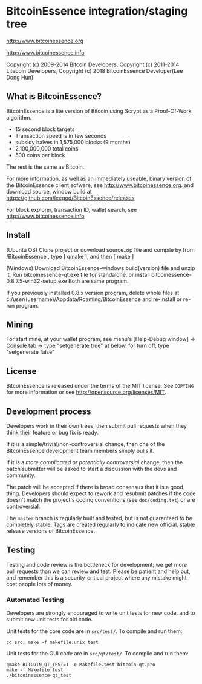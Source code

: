 BitcoinEssence integration/staging tree
================================

http://www.bitcoinessence.org

http://www.bitcoinessence.info

Copyright (c) 2009-2014 Bitcoin Developers, Copyright (c) 2011-2014 Litecoin Developers, Copyright (c) 2018 BitcoinEssence Developer(Lee Dong Hun)

What is BitcoinEssence?
----------------

BitcoinEssence is a lite version of Bitcoin using Scrypt as a Proof-Of-Work algorithm.
 - 15 second block targets 
 - Transaction speed is in few seconds
 - subsidy halves in 1,575,000 blocks (9 months)
 - 2,100,000,000 total coins
 - 500 coins per block 
 
 
The rest is the same as Bitcoin.  

For more information, as well as an immediately useable, binary version of
the BitcoinEssence client sofware, see http://www.bitcoinessence.org.
and download source, window build at https://github.com/leegod/BitcoinEssence/releases


For block explorer, transaction ID, wallet search, see http://www.bitcoinessence.info 

Install
-------
(Ubuntu OS)
Clone project or download source.zip file and compile by from /BitcoinEssence , type [ qmake ], and then [ make ]
 
(Windows)
Download BitcoinEssence-windows build(version) file and unzip it, 
Run bitcoinessence-qt.exe file for standalone, or install bitcoinessence-0.8.7.5-win32-setup.exe
Both are same program.

If you previously installed 0.8.x version program, delete whole files at c:/user/(username)/Appdata/Roaming/BitcoinEssence
and re-install or re-run program. 


Mining
-------
For start mine, at your wallet program, see menu's [Help-Debug window] -> Console tab -> type "setgenerate true" at below.
for turn off, type "setgenerate false"

 
License
-------

BitcoinEssence is released under the terms of the MIT license. See `COPYING` for more
information or see http://opensource.org/licenses/MIT.

Development process
-------------------

Developers work in their own trees, then submit pull requests when they think
their feature or bug fix is ready.

If it is a simple/trivial/non-controversial change, then one of the BitcoinEssence
development team members simply pulls it.

If it is a *more complicated or potentially controversial* change, then the patch
submitter will be asked to start a discussion with the devs and community.

The patch will be accepted if there is broad consensus that it is a good thing.
Developers should expect to rework and resubmit patches if the code doesn't
match the project's coding conventions (see `doc/coding.txt`) or are
controversial.

The `master` branch is regularly built and tested, but is not guaranteed to be
completely stable. [Tags](https://github.com/bitcoinessence-project/bitcoinessence/tags) are created
regularly to indicate new official, stable release versions of BitcoinEssence.

Testing
-------

Testing and code review is the bottleneck for development; we get more pull
requests than we can review and test. Please be patient and help out, and
remember this is a security-critical project where any mistake might cost people
lots of money.

### Automated Testing

Developers are strongly encouraged to write unit tests for new code, and to
submit new unit tests for old code.

Unit tests for the core code are in `src/test/`. To compile and run them:

    cd src; make -f makefile.unix test

Unit tests for the GUI code are in `src/qt/test/`. To compile and run them:

    qmake BITCOIN_QT_TEST=1 -o Makefile.test bitcoin-qt.pro
    make -f Makefile.test
    ./bitcoinessence-qt_test

